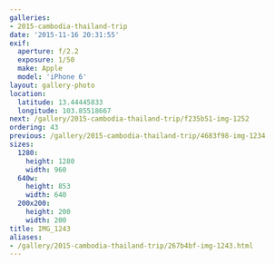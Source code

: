 ```yaml
---
galleries:
- 2015-cambodia-thailand-trip
date: '2015-11-16 20:31:55'
exif:
  aperture: f/2.2
  exposure: 1/50
  make: Apple
  model: 'iPhone 6'
layout: gallery-photo
location:
  latitude: 13.44445833
  longitude: 103.85518667
next: /gallery/2015-cambodia-thailand-trip/f235b51-img-1252
ordering: 43
previous: /gallery/2015-cambodia-thailand-trip/4683f98-img-1234
sizes:
  1280:
    height: 1280
    width: 960
  640w:
    height: 853
    width: 640
  200x200:
    height: 200
    width: 200
title: IMG_1243
aliases:
- /gallery/2015-cambodia-thailand-trip/267b4bf-img-1243.html
---
```

